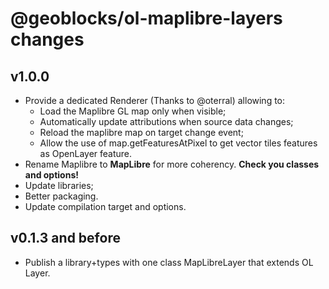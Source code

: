 # @geoblocks/ol-maplibre-layers changes

## v1.0.0
- Provide a dedicated Renderer (Thanks to @oterral) allowing to:
  - Load the Maplibre GL map only when visible;
  - Automatically update attributions when source data changes;
  - Reload the maplibre map on target change event;
  - Allow the use of map.getFeaturesAtPixel  to get vector tiles features as OpenLayer feature.
- Rename Maplibre to **MapLibre** for more coherency. **Check you classes and options!** 
- Update libraries;
- Better packaging.
- Update compilation target and options.

## v0.1.3 and before
- Publish a library+types with one class MapLibreLayer that extends OL Layer.
